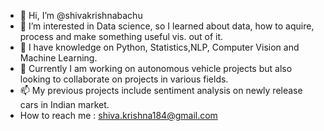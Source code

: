 - 👋 Hi, I’m @shivakrishnabachu
- 👀 I’m interested in Data science, so I learned about data, how to aquire, process and make something useful vis. out of it.
- 🌱 I have knowledge on Python, Statistics,NLP, Computer Vision and Machine Learning.
- 💞️ Currently I am working on autonomous vehicle projects but also looking to collaborate on projects in various fields.
- 📫 My previous projects include sentiment analysis on newly release cars in Indian market.
- How to reach me : shiva.krishna184@gmail.com

<!---
shivakrishnabachu/shivakrishnabachu is a ✨ special ✨ repository because its `README.md` (this file) appears on your GitHub profile.
You can click the Preview link to take a look at your changes.
--->
